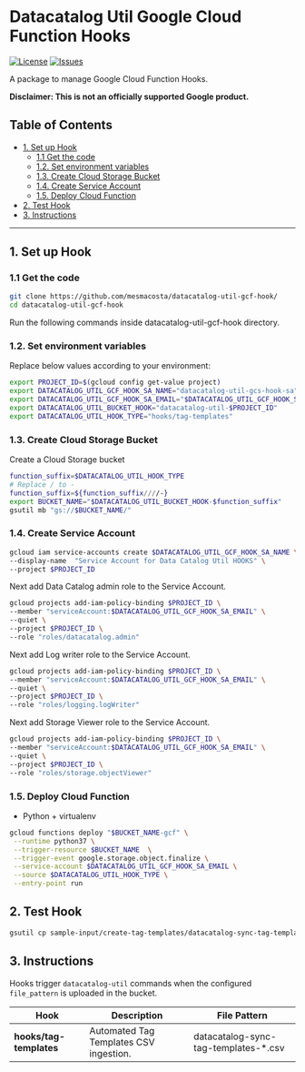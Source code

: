 # Datacatalog Util Google Cloud Function Hooks

[![License][1]][1] [![Issues][2]][3]

A package to manage Google Cloud Function Hooks.

**Disclaimer: This is not an officially supported Google product.**

<!--
  ⚠️ DO NOT UPDATE THE TABLE OF CONTENTS MANUALLY ️️⚠️
  run `npx markdown-toc -i README.md`.

  Please stick to 80-character line wraps as much as you can.
-->

## Table of Contents

<!-- toc -->

- [1. Set up Hook](#1-set-up-hook)
  * [1.1 Get the code](#11-get-the-code)
  * [1.2. Set environment variables](#12-set-environment-variables)
  * [1.3. Create Cloud Storage Bucket](#13-create-cloud-storage-bucket)
  * [1.4. Create Service Account](#14-create-service-account)
  * [1.5. Deploy Cloud Function](#15-deploy-cloud-function)
- [2. Test Hook](#2-test-hook)
- [3. Instructions](#3-instructions)

<!-- tocstop -->

-----

## 1. Set up Hook

### 1.1 Get the code

````bash
git clone https://github.com/mesmacosta/datacatalog-util-gcf-hook/
cd datacatalog-util-gcf-hook
````
Run the following commands inside datacatalog-util-gcf-hook directory.

### 1.2. Set environment variables

Replace below values according to your environment:

```bash
export PROJECT_ID=$(gcloud config get-value project)
export DATACATALOG_UTIL_GCF_HOOK_SA_NAME="datacatalog-util-gcs-hook-sa"
export DATACATALOG_UTIL_GCF_HOOK_SA_EMAIL="$DATACATALOG_UTIL_GCF_HOOK_SA_NAME@$PROJECT_ID.iam.gserviceaccount.com"
export DATACATALOG_UTIL_BUCKET_HOOK="datacatalog-util-$PROJECT_ID"
export DATACATALOG_UTIL_HOOK_TYPE="hooks/tag-templates"
```

### 1.3. Create Cloud Storage Bucket
Create a Cloud Storage bucket
```bash
function_suffix=$DATACATALOG_UTIL_HOOK_TYPE
# Replace / to -
function_suffix=${function_suffix////-}
export BUCKET_NAME="$DATACATALOG_UTIL_BUCKET_HOOK-$function_suffix"
gsutil mb "gs://$BUCKET_NAME/"
```

### 1.4. Create Service Account
```bash
gcloud iam service-accounts create $DATACATALOG_UTIL_GCF_HOOK_SA_NAME \
--display-name  "Service Account for Data Catalog Util HOOKS" \
--project $PROJECT_ID
```

Next add Data Catalog admin role to the Service Account.
```bash
gcloud projects add-iam-policy-binding $PROJECT_ID \
--member "serviceAccount:$DATACATALOG_UTIL_GCF_HOOK_SA_EMAIL" \
--quiet \
--project $PROJECT_ID \
--role "roles/datacatalog.admin"
```

Next add Log writer role to the Service Account.
```bash
gcloud projects add-iam-policy-binding $PROJECT_ID \
--member "serviceAccount:$DATACATALOG_UTIL_GCF_HOOK_SA_EMAIL" \
--quiet \
--project $PROJECT_ID \
--role "roles/logging.logWriter"
```

Next add Storage Viewer role to the Service Account.
```bash
gcloud projects add-iam-policy-binding $PROJECT_ID \
--member "serviceAccount:$DATACATALOG_UTIL_GCF_HOOK_SA_EMAIL" \
--quiet \
--project $PROJECT_ID \
--role "roles/storage.objectViewer"
```

### 1.5. Deploy Cloud Function

- Python + virtualenv

```bash
gcloud functions deploy "$BUCKET_NAME-gcf" \
 --runtime python37 \
 --trigger-resource $BUCKET_NAME  \
 --trigger-event google.storage.object.finalize \
 --service-account $DATACATALOG_UTIL_GCF_HOOK_SA_EMAIL \
 --source $DATACATALOG_UTIL_HOOK_TYPE \
 --entry-point run
```

## 2. Test Hook
```bash
gsutil cp sample-input/create-tag-templates/datacatalog-sync-tag-templates-1.csv "gs://$BUCKET_NAME/"
```

## 3. Instructions
Hooks trigger `datacatalog-util` commands when the configured `file_pattern` is uploaded in the bucket.

| Hook                     |  Description                              | File Pattern                         |
| ---                      | ---                                       | ---                                  |
| **hooks/tag-templates**  | Automated Tag Templates CSV ingestion.    | datacatalog-sync-tag-templates-*.csv |


[1]: https://img.shields.io/github/license/mesmacosta/datacatalog-util-gcf-hook.svg
[2]: https://img.shields.io/github/issues/mesmacosta/datacatalog-util-gcf-hook.svg
[3]: https://github.com/mesmacosta/datacatalog-util-gcf-hook/issues

